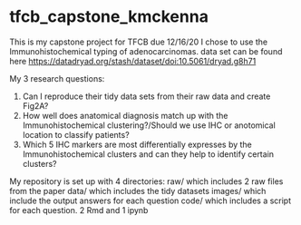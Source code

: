 # tfcb_capstone_kmckenna
 
This is my capstone project for TFCB due 12/16/20
I chose to use the Immunohistochemical typing of adenocarcinomas.
 data set can be found here https://datadryad.org/stash/dataset/doi:10.5061/dryad.g8h71

My 3 research questions:
1. Can I reproduce their tidy data sets from their raw data and create Fig2A?
2. How well does anatomical diagnosis match up with the Immunohistochemical clustering?/Should we use IHC or anotomical location to classify patients?
3. Which 5 IHC markers are most differentially expresses by the Immunohistochemical clusters and can they help to identify certain clusters?

My repository is set up with 4 directories:
raw/ which includes 2 raw files from the paper
data/ which includes the tidy datasets
images/ which include the output answers for each question
code/ which includes a script for each question. 2 Rmd and 1 ipynb
